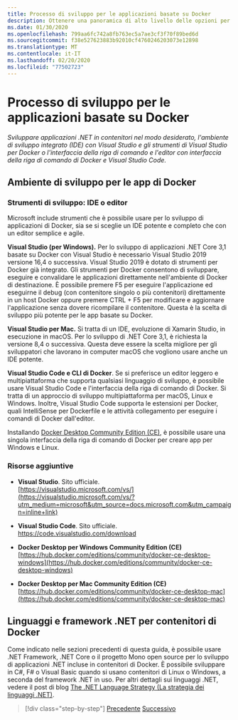 ```yaml
---
title: Processo di sviluppo per le applicazioni basate su Docker
description: Ottenere una panoramica di alto livello delle opzioni per lo sviluppo di applicazioni basate su Docker. Uso di Visual Studio per Windows, Visual Studio per Mac o Visual Studio Code per il supporto multipiattaforma (Windows, macOS e Linux).
ms.date: 01/30/2020
ms.openlocfilehash: 799aa6fc742a8fb763ec5a7ae3cf3f70f89bed6d
ms.sourcegitcommit: f38e527623883b92010cf4760246203073e12898
ms.translationtype: MT
ms.contentlocale: it-IT
ms.lasthandoff: 02/20/2020
ms.locfileid: "77502723"
---
```

# <a name="development-process-for-docker-based-applications"></a>Processo di sviluppo per le applicazioni basate su Docker

*Sviluppare applicazioni .NET in contenitori nel modo desiderato, l'ambiente di sviluppo integrato (IDE) con Visual Studio e gli strumenti di Visual Studio per Docker o l'interfaccia della riga di comando e l'editor con interfaccia della riga di comando di Docker e Visual Studio Code.*

## <a name="development-environment-for-docker-apps"></a>Ambiente di sviluppo per le app di Docker

### <a name="development-tool-choices-ide-or-editor"></a>Strumenti di sviluppo: IDE o editor

Microsoft include strumenti che è possibile usare per lo sviluppo di applicazioni di Docker, sia se si sceglie un IDE potente e completo che con un editor semplice e agile.

**Visual Studio (per Windows).** Per lo sviluppo di applicazioni .NET Core 3,1 basate su Docker con Visual Studio è necessario Visual Studio 2019 versione 16,4 o successiva. Visual Studio 2019 è dotato di strumenti per Docker già integrato. Gli strumenti per Docker consentono di sviluppare, eseguire e convalidare le applicazioni direttamente nell'ambiente di Docker di destinazione. È possibile premere F5 per eseguire l'applicazione ed eseguirne il debug (con contenitore singolo o più contenitori) direttamente in un host Docker oppure premere CTRL + F5 per modificare e aggiornare l'applicazione senza dovere ricompilare il contenitore. Questa è la scelta di sviluppo più potente per le app basate su Docker.

**Visual Studio per Mac.** Si tratta di un IDE, evoluzione di Xamarin Studio, in esecuzione in macOS. Per lo sviluppo di .NET Core 3,1, è richiesta la versione 8,4 o successiva. Questa deve essere la scelta migliore per gli sviluppatori che lavorano in computer macOS che vogliono usare anche un IDE potente.

**Visual Studio Code e CLI di Docker**. Se si preferisce un editor leggero e multipiattaforma che supporta qualsiasi linguaggio di sviluppo, è possibile usare Visual Studio Code e l'interfaccia della riga di comando di Docker. Si tratta di un approccio di sviluppo multipiattaforma per macOS, Linux e Windows. Inoltre, Visual Studio Code supporta le estensioni per Docker, quali IntelliSense per Dockerfile e le attività collegamento per eseguire i comandi di Docker dall'editor.

Installando [Docker Desktop Community Edition (CE)](https://hub.docker.com/search/?type=edition&offering=community), è possibile usare una singola interfaccia della riga di comando di Docker per creare app per Windows e Linux.

### <a name="additional-resources"></a>Risorse aggiuntive

- **Visual Studio**. Sito ufficiale. \
  [https://visualstudio.microsoft.com/vs/](https://visualstudio.microsoft.com/vs/?utm_medium=microsoft&utm_source=docs.microsoft.com&utm_campaign=inline+link)

- **Visual Studio Code**. Sito ufficiale. \
  <https://code.visualstudio.com/download>

- **Docker Desktop per Windows Community Edition (CE)**  \
  [https://hub.docker.com/editions/community/docker-ce-desktop-windows](https://hub.docker.com/editions/community/docker-ce-desktop-windows)

- **Docker Desktop per Mac Community Edition (CE)**  \
  [https://hub.docker.com/editions/community/docker-ce-desktop-mac](https://hub.docker.com/editions/community/docker-ce-desktop-mac)

## <a name="net-languages-and-frameworks-for-docker-containers"></a>Linguaggi e framework .NET per contenitori di Docker

Come indicato nelle sezioni precedenti di questa guida, è possibile usare .NET Framework, .NET Core o il progetto Mono open source per lo sviluppo di applicazioni .NET incluse in contenitori di Docker. È possibile sviluppare in C\#, F\# o Visual Basic quando si usano contenitori di Linux o Windows, a seconda del framework .NET in uso. Per altri dettagli sui linguaggi .NET, vedere il post di blog [The .NET Language Strategy (La strategia dei linguaggi .NET)](https://devblogs.microsoft.com/dotnet/the-net-language-strategy/).

>[!div class="step-by-step"]
>[Precedente](../architect-microservice-container-applications/scalable-available-multi-container-microservice-applications.md)
>[Successivo](docker-app-development-workflow.md)

